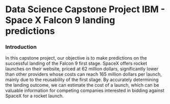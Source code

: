 <h1>Data Science Capstone Project IBM - Space X Falcon 9 landing predictions</h1>
<h3>Introduction</h3>
In this capstone project, our objective is to make predictions on the successful landing of the Falcon 9 first stage. SpaceX offers rocket launches on their website, priced at 62 million dollars, significantly lower than other providers whose costs can reach 165 million dollars per launch, mainly due to the reusability of the first stage. By accurately determining the landing outcome, we can estimate the cost of a launch, which can be valuable information for competing companies interested in bidding against SpaceX for a rocket launch.

